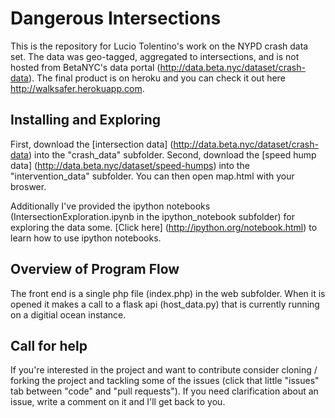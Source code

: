 # Dangerous Intersections

This is the repository for Lucio Tolentino's work on the NYPD crash data set. The data was geo-tagged, aggregated to intersections, and is not hosted from BetaNYC's data portal (http://data.beta.nyc/dataset/crash-data). The final product is on heroku and you can check it out here http://walksafer.herokuapp.com. 

Installing and Exploring
----------------

First, download the [intersection data] (http://data.beta.nyc/dataset/crash-data) into the "crash_data" subfolder. Second, download the [speed hump data] (http://data.beta.nyc/dataset/speed-humps) into the "intervention_data" subfolder. You can then open map.html with your broswer.

Additionally I've provided the ipython notebooks (IntersectionExploration.ipynb in the ipython_notebook subfolder) for exploring the data some. [Click here] (http://ipython.org/notebook.html) to learn how to use ipython notebooks. 

Overview of Program Flow
-------------------

The front end is a single php file (index.php) in the web subfolder. When it is opened it makes a call to a flask api (host_data.py) that is currently running on a digitial ocean instance. 

Call for help
-----------------------

If you're interested in the project and want to contribute consider cloning / forking the project and tackling some of the issues (click that little "issues" tab between "code" and "pull requests"). If you need clarification about an issue, write a comment on it and I'll get back to you. 
 
